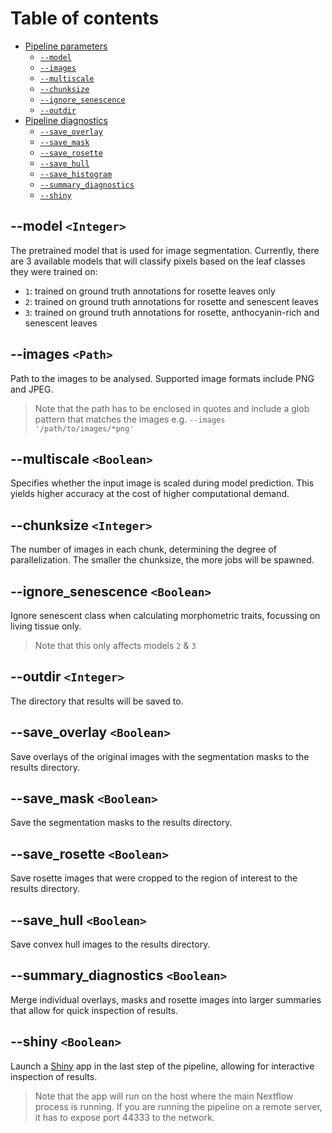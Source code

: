 # Table of contents

* [Pipeline parameters](#main)
    * [`--model`](#--model)
    * [`--images`](#--images)
    * [`--multiscale`](#--multiscale)
    * [`--chunksize`](#--chunksize)
    * [`--ignore_senescence`](#--ignore_senescence)
    * [`--outdir`](#--outdir)
* [Pipeline diagnostics](#diagnostics)
    * [`--save_overlay`](#--save_overlay)
    * [`--save_mask`](#--save_mask)
    * [`--save_rosette`](#--save_rosette)
    * [`--save_hull`](#--save_hull)
    * [`--save_histogram`](#--save_histogram)
    * [`--summary_diagnostics`](#--summary_diagnostics)
    * [`--shiny`](#--shiny)

## --model `<Integer>`

The pretrained model that is used for image segmentation. Currently, there are 3 available models that will classify pixels based on the leaf classes they were trained on:

* `1`: trained on ground truth annotations for rosette leaves only
* `2`: trained on ground truth annotations for rosette and senescent leaves
* `3`: trained on ground truth annotations for rosette, anthocyanin-rich and senescent leaves

## --images `<Path>`

Path to the images to be analysed. Supported image formats include PNG and JPEG.

> Note that the path has to be enclosed in quotes and include a glob pattern that matches the images e.g. `--images '/path/to/images/*png'`

## --multiscale `<Boolean>`

Specifies whether the input image is scaled during model prediction. This yields higher accuracy at the cost of higher computational demand.

## --chunksize `<Integer>`

The number of images in each chunk, determining the degree of parallelization.
The smaller the chunksize, the more jobs will be spawned.

## --ignore_senescence `<Boolean>`

Ignore senescent class when calculating morphometric traits, focussing on living tissue only.

> Note that this only affects models `2` & `3` 

## --outdir `<Integer>`

The directory that results will be saved to.

## --save_overlay `<Boolean>`

Save overlays of the original images with the segmentation masks to the results directory.

## --save_mask `<Boolean>`

Save the segmentation masks to the results directory.

## --save_rosette `<Boolean>`

Save rosette images that were cropped to the region of interest to the results directory.

## --save_hull `<Boolean>`

Save convex hull images to the results directory.

## --summary_diagnostics `<Boolean>`

Merge individual overlays, masks and rosette images into larger summaries that allow for quick inspection of results.

## --shiny `<Boolean>`

Launch a [Shiny](https://shiny.rstudio.com/) app in the last step of the pipeline, allowing for interactive inspection of results. 

> Note that the app will run on the host where the main Nextflow process is running. If you are running the pipeline on a remote server, it has to expose port 44333 to the network.
